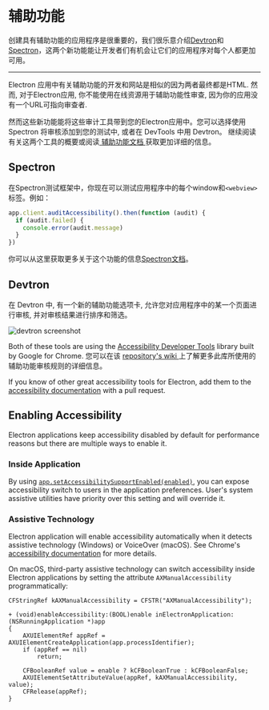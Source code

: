 # 辅助功能

创建具有辅助功能的应用程序是很重要的，我们很乐意介绍[Devtron](https://electron.atom.io/devtron)和[Spectron](https://electron.atom.io/spectron)，这两个新功能能让开发者们有机会让它们的应用程序对每个人都更加可用。

* * *

Electron 应用中有关辅助功能的开发和网站是相似的因为两者最终都是HTML. 然而, 对于Electron应用, 你不能使用在线资源用于辅助功能性审查, 因为你的应用没有一个URL可指向审查者.

然而这些新功能能将这些审计工具带到您的Electron应用中。您可以选择使用 Spectron 将审核添加到您的测试中, 或者在 DevTools 中用 Devtron。 继续阅读有关这两个工具的概要或阅读[ 辅助功能文档 ](https://electronjs.org/docs/tutorial/accessibility)获取更加详细的信息。

## Spectron

在Spectron测试框架中，你现在可以测试应用程序中的每个window和`<webview>`标签。例如：

```javascript
app.client.auditAccessibility().then(function (audit) {
  if (audit.failed) {
    console.error(audit.message)
  }
})
```

你可以从这里获取更多关于这个功能的信息[Spectron文档](https://github.com/electron/spectron#accessibility-testing)。

## Devtron

在 Devtron 中, 有一个新的辅助功能选项卡, 允许您对应用程序中的某一个页面进行审核, 并对审核结果进行排序和筛选。

![devtron screenshot](https://cloud.githubusercontent.com/assets/1305617/17156618/9f9bcd72-533f-11e6-880d-389115f40a2a.png)

Both of these tools are using the [Accessibility Developer Tools](https://github.com/GoogleChrome/accessibility-developer-tools) library built by Google for Chrome. 您可以在该 [ repository's wiki ](https://github.com/GoogleChrome/accessibility-developer-tools/wiki/Audit-Rules) 上了解更多此库所使用的辅助功能审核规则的详细信息。

If you know of other great accessibility tools for Electron, add them to the [accessibility documentation](https://electronjs.org/docs/tutorial/accessibility) with a pull request.

## Enabling Accessibility

Electron applications keep accessibility disabled by default for performance reasons but there are multiple ways to enable it.

### Inside Application

By using [`app.setAccessibilitySupportEnabled(enabled)`](https://electron.atom.io/docs/api/app.md#appsetaccessibilitysupportenabledenabled-macos-windows), you can expose accessibility switch to users in the application preferences. User's system assistive utilities have priority over this setting and will override it.

### Assistive Technology

Electron application will enable accessibility automatically when it detects assistive technology (Windows) or VoiceOver (macOS). See Chrome's [accessibility documentation](https://www.chromium.org/developers/design-documents/accessibility#TOC-How-Chrome-detects-the-presence-of-Assistive-Technology) for more details.

On macOS, third-party assistive technology can switch accessibility inside Electron applications by setting the attribute `AXManualAccessibility` programmatically:

```objc
CFStringRef kAXManualAccessibility = CFSTR("AXManualAccessibility");

+ (void)enableAccessibility:(BOOL)enable inElectronApplication:(NSRunningApplication *)app
{
    AXUIElementRef appRef = AXUIElementCreateApplication(app.processIdentifier);
    if (appRef == nil)
        return;

    CFBooleanRef value = enable ? kCFBooleanTrue : kCFBooleanFalse;
    AXUIElementSetAttributeValue(appRef, kAXManualAccessibility, value);
    CFRelease(appRef);
}
```